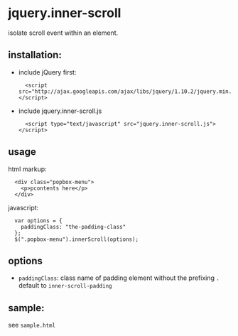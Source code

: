 jquery.inner-scroll
===============

isolate scroll event within an element.

## installation:

- include jQuery first:

        <script src="http://ajax.googleapis.com/ajax/libs/jquery/1.10.2/jquery.min.js"></script>

- include jquery.inner-scroll.js

        <script type="text/javascript" src="jquery.inner-scroll.js"></script>


## usage

html markup:

      <div class="popbox-menu">
        <p>pcontents here</p>
      </div>

javascript:

      var options = {
        paddingClass: "the-padding-class"
      }; 
      $(".popbox-menu").innerScroll(options);


## options

- `paddingClass`: class name of padding element without the prefixing `.`
                  default to `inner-scroll-padding`


## sample:

see `sample.html`


